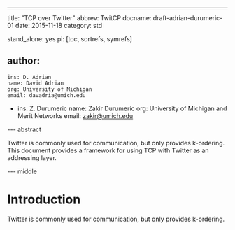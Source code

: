 ---
title: "TCP over Twitter"
abbrev: TwitCP
docname: draft-adrian-durumeric-01
date: 2015-11-18
category: std

stand_alone: yes
pi: [toc, sortrefs, symrefs]

author:
 -
    ins: D. Adrian
    name: David Adrian
    org: University of Michigan
    email: davadria@umich.edu
 -
    ins: Z. Durumeric
    name: Zakir Durumeric
    org: University of Michigan and Merit Networks
    email: zakir@umich.edu

--- abstract

Twitter is commonly used for communication, but only provides k-ordering. This document provides a framework for using TCP with Twitter as an addressing layer.

--- middle

# Introduction

Twitter is commonly used for communication, but only provides k-ordering.
